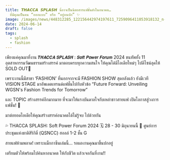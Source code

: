 ```yaml
---
title: 𝙏𝙃𝘼𝘾𝘾𝘼 𝙎𝙋𝙇𝘼𝙎𝙃 นี่อาจเป็นนิตยสารแฟชั่นดังในอนาคต…
  ที่มีคุณเป็นคน “ออกแบบ” หรือ “อยู่บนปก” ✨
image: /images/news/448312285_122156442974197611_7259096411053918132_n-1-.jpg
date: 2024-06-14
draft: false
tags:
  - splash
  - fashion
---
```

เพียงแค่คุณมาที่งาน 𝙏𝙃𝘼𝘾𝘾𝘼 𝙎𝙋𝙇𝘼𝙎𝙃 : 𝙎𝙤𝙛𝙩 𝙋𝙤𝙬𝙚𝙧 𝙁𝙤𝙧𝙪𝙢 2024 ขนทัพทั้ง 11 อุตสาหกรรมวัฒนธรรมสร้างสรรค์ มาตอบครบทุกความสนใจ ให้คุณได้มีไอเดียใหม่ๆ ไปดีไซน์ลุคให้ SOLD OUT💃

เพราะงานนี้มีสาขา ‘FASHION’ ที่นอกจากจะมี FASHION SHOW สุดอลังแล้ว ยังมีเวที VISION STAGE มาอัพเดตเทรนด์แฟชั่นไปกับหัวข้อ “Future Forward: Unveiling WGSN's Fashion Trends for Tomorrow”

และ TOPIC สร้างสรรค์อีกมากมาย ที่จะมาให้แรงบันดาลใจกับเหล่าชาวสายแฟ เปิดโอกาสสู่วงการแฟชั่น! 👠

มาต่อยอดไอเดียให้คุณสร้างสรรค์อนาคตได้ไม่รู้จบ ไปด้วยกัน

💦 THACCA SPLASH: Soft Power Forum 2024
🗓️ 28 - 30 มิถุนายนนี้
📍 ศูนย์การประชุมแห่งชาติสิริกิติ์ (QSNCC)
ฮอลล์ 1-2 ชั้น G

สายแฟห้ามพลาด!
เพราะแม็กกาซีนเล่มนี้… รอผลงานคุณมาขึ้นปกอยู่

เตรียมตัวให้พร้อมไปค้นหาอนาคต ให้กับชีวิต แล้วเจอกันที่งาน!!
